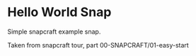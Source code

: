 # Hello World Snap

Simple snapcraft example snap.

Taken from snapcraft tour, part 00-SNAPCRAFT/01-easy-start

